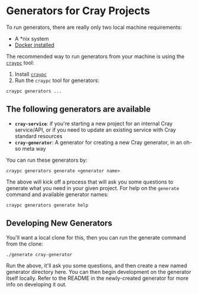 # Generators for Cray Projects

To run generators, there are really only two local machine requirements:

* A *nix system
* [Docker installed](https://docs.docker.com/install/)

The recommended way to run generators from your machine is using the [`craypc`](https://stash.us.cray.com/projects/CLOUD/repos/craypc/browse) tool:

1. Install [`craypc`](https://stash.us.cray.com/projects/CLOUD/repos/craypc/browse/README.md)
2. Run the `craypc` tool for generators:

```
craypc generators ...
```

## The following generators are available

* **`cray-service`**: if you're starting a new project for an internal Cray service/API, or if you need to update an existing service with Cray standard resources
* **`cray-generator`**: A generator for creating a new Cray generator, in an oh-so meta way

You can run these generators by:

```
craypc generators generate <generator name>
```

The above will kick off a process that will ask you some questions to generate what you need in your given project. For help on the `generate` command and available generator names:

```
craypc generators generate help
```

## Developing New Generators

You'll want a local clone for this, then you can run the generate command from the clone:

```
./generate cray-generator
```

Run the above, it'll ask you some questions, and then create a new named generator directory here. You can then begin development on the generator itself locally. Refer to the README in the newly-created generator for more info on developing it out.

